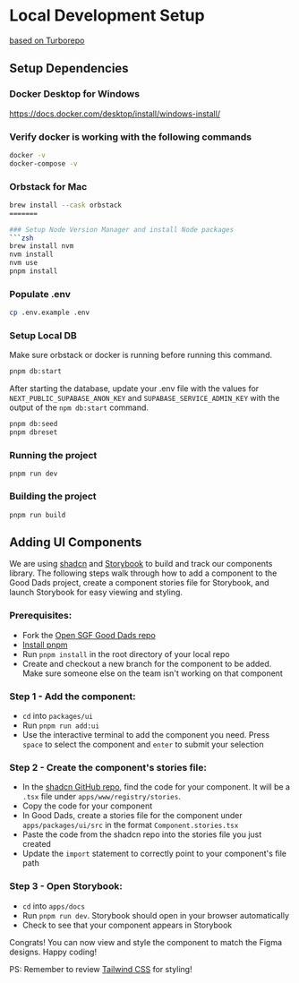 # Local Development Setup
[based on Turborepo](https://turbo.build/repo)

## Setup Dependencies

### Docker Desktop for Windows
https://docs.docker.com/desktop/install/windows-install/

### Verify docker is working with the following commands
```zsh
docker -v
docker-compose -v
```

### Orbstack for Mac
```zsh
brew install --cask orbstack
=======

### Setup Node Version Manager and install Node packages
```zsh
brew install nvm
nvm install
nvm use
pnpm install
```

### Populate .env
```zsh
cp .env.example .env
```

### Setup Local DB
Make sure orbstack or docker is running before running this command.
```zsh
pnpm db:start
```

After starting the database, update your .env file with the values for `NEXT_PUBLIC_SUPABASE_ANON_KEY` and
`SUPABASE_SERVICE_ADMIN_KEY` with the output of the `npm db:start` command.

```zsh
pnpm db:seed
pnpm dbreset
```

### Running the project
```
pnpm run dev
```

### Building the project
```
pnpm run build
```

## Adding UI Components
We are using [shadcn](https://ui.shadcn.com/) and [Storybook](https://storybook.js.org/) to build and track our components library.  The following steps walk through how to add a component to the Good Dads project, create a component stories file for Storybook, and launch Storybook for easy viewing and styling.

### Prerequisites:
- Fork the [Open SGF Good Dads repo](https://github.com/Open-SGF/gooddads)
- [Install pnpm](https://pnpm.io/installation)
- Run `pnpm install` in the root directory of your local repo
- Create and checkout a new branch for the component to be added.  Make sure someone else on the team isn't working on that component

### Step 1 - Add the component:
- `cd` into `packages/ui`
- Run `pnpm run add:ui`
- Use the interactive terminal to add the component you need.  Press `space` to select the component and `enter` to submit your selection

### Step 2 - Create the component's stories file:
- In the [shadcn GitHub repo](https://github.com/shadcn-ui/ui/pull/1561/files), find the code for your component.  It will be a `.tsx` file under `apps/www/registry/stories`.
- Copy the code for your component
- In Good Dads, create a stories file for the component under `apps/packages/ui/src` in the format `Component.stories.tsx`
- Paste the code from the shadcn repo into the stories file you just created
- Update the `import` statement to correctly point to your component's file path

### Step 3 - Open Storybook:
- `cd` into `apps/docs`
- Run `pnpm run dev`.  Storybook should open in your browser automatically
- Check to see that your component appears in Storybook

Congrats!  You can now view and style the component to match the Figma designs.  Happy coding!

PS:  Remember to review [Tailwind CSS]( https://tailwindcss.com/) for styling!